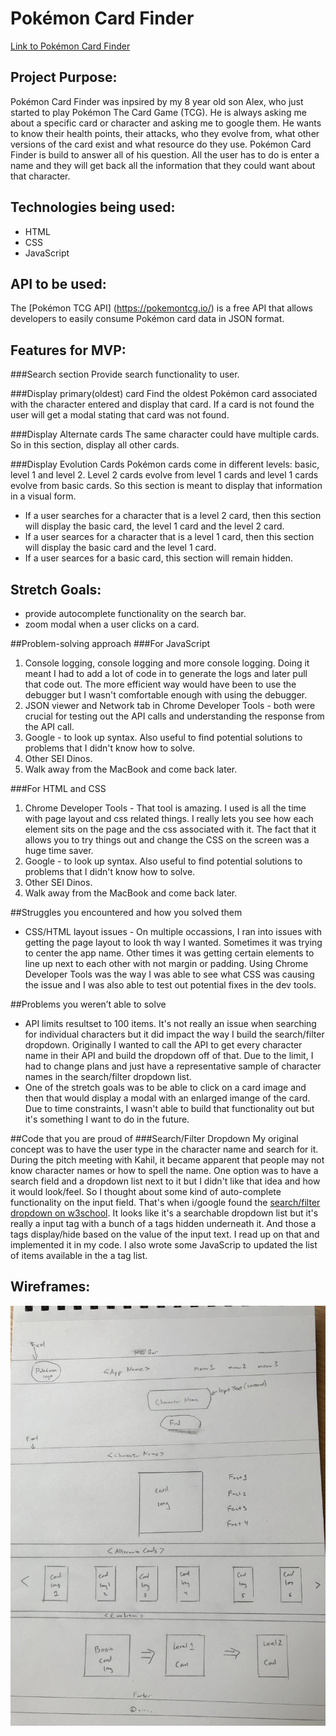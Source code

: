# Pokémon Card Finder

[Link to Pokémon Card Finder](http://pokemon-card-finder.surge.sh)

## Project Purpose:
Pokémon Card Finder was inpsired by my 8 year old son Alex, who just started to play Pokémon The Card Game (TCG).  He is always asking me about a specific card or character and asking me to google them.  He wants to know their health points, their attacks, who they evolve from, what other versions of the card exist and what resource do they use.  Pokémon Card Finder is build to answer all of his question.  All the user has to do is enter a name and they will get back all the information that they could want about that character.

## Technologies being used:
* HTML
* CSS
* JavaScript

## API to be used:
The [Pokémon TCG API] (https://pokemontcg.io/) is a free API that allows developers to easily consume Pokémon card data in JSON format.

## Features for MVP:

###Search section
Provide search functionality to user.

###Display primary(oldest) card 
Find the oldest Pokémon card associated with the character entered and display that card.  If a card is not found the user will get a modal stating that card was not found.

###Display Alternate cards
The same character could have multiple cards.  So in this section, display all other cards.

###Display Evolution Cards
Pokémon cards come in different levels: basic, level 1 and level 2.  Level 2 cards evolve from level 1 cards and level 1 cards evolve from basic cards.  So this section is meant to display that information in a visual form.

* If a user searches for a character that is a level 2 card, then this section will display the basic card, the level 1 card and the level 2 card.
* If a user searces for a character that is a level 1 card, then this section will display the basic card and the level 1 card.
* If a user searces for a basic card, this section will remain hidden.


## Stretch Goals:
* provide autocomplete functionality on the search bar.
* zoom modal when a user clicks on a card.

##Problem-solving approach
###For JavaScript
1. Console logging, console logging and more console logging.  Doing it meant I had to add a lot of code in to generate the logs and later pull that code out.  The more efficient way would have been to use the debugger but I wasn't comfortable enough with using the debugger. 
2. JSON viewer and Network tab in Chrome Developer Tools - both were crucial for testing out the API calls and understanding the response from the API call.
3. Google - to look up syntax.  Also useful to find potential solutions to problems that I didn't know how to solve.
3. Other SEI Dinos.
4. Walk away from the MacBook and come back later.

###For HTML and CSS
1. Chrome Developer Tools - That tool is amazing.  I used is all the time with page layout and css related things.  I really lets you see how each element sits on the page and the css associated with it.  The fact that it allows you to try things out and change the CSS on the screen was a huge time saver.
2. Google - to look up syntax.  Also useful to find potential solutions to problems that I didn't know how to solve.
3. Other SEI Dinos.
4. Walk away from the MacBook and come back later.

##Struggles you encountered and how you solved them
* CSS/HTML layout issues - On multiple occassions, I ran into issues with getting the page layout to look th way I wanted.  Sometimes it was trying to center the app name.  Other times it was getting certain elements to line up next to each other with not margin or padding.  Using Chrome Developer Tools was the way I was able to see what CSS was causing the issue and I was also able to test out potential fixes in the dev tools.

##Problems you weren’t able to solve
* API limits resultset to 100 items.  It's not really an issue when searching for individual characters but it did impact the way I build the search/filter dropdown.  Originally I wanted to call the API to get every character name in their API and build the dropdown off of that.  Due to the limit, I had to change plans and just have a representative sample of character names in the search/filter dropdown list.
* One of the stretch goals was to be able to click on a card image and then that would display a modal with an enlarged imange of the card.  Due to time constraints, I wasn't able to build that functionality out but it's something I want to do in the future.

##Code that you are proud of
###Search/Filter Dropdown
My original concept was to have the user type in the character name and search for it.  During the pitch meeting with Kahil, it became apparent that people may not know character names or how to spell the name.  One option was to have a search field and a dropdown list next to it but I didn't like that idea and how it would look/feel.  So I thought about some kind of auto-complete functionality on the input field.  That's when i/google found the [search/filter dropdown on w3school](https://www.w3schools.com/howto/howto_js_filter_dropdown.asp).  It looks like it's a searchable dropdown list but it's really a input tag with a bunch of a tags hidden underneath it.  And those a tags display/hide based on the value of the input text.  I read up on that and implemented it in my code.  I also wrote some JavaScrip to updated the list of items available in the a tag list.

## Wireframes:
![wireframe](wireframe1.jpg)


